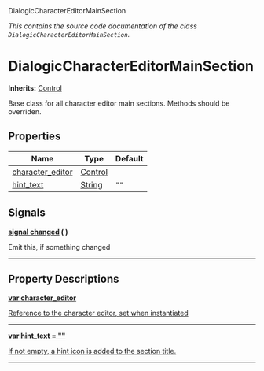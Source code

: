 
<div class="header-banner purple">
<div class="header-label purple">DialogicCharacterEditorMainSection</div>
</div>

*This contains the source code documentation of the class `DialogicCharacterEditorMainSection`.*
        
# DialogicCharacterEditorMainSection
**Inherits:** [Control](https://docs.godotengine.org/en/latest/classes/class_control.html#class-control)

Base class for all character editor main sections. Methods should be overriden.
## Properties
Name | Type | Default 
--- | --- | --- 
[<span class="hljs-title">character_editor</span>](#property-character_editor) | [Control](https://docs.godotengine.org/en/latest/classes/class_control.html#class-control) |   
[<span class="hljs-title">hint_text</span>](#property-hint_text) | [String](https://docs.godotengine.org/en/latest/classes/class_string.html#class-string) |  `""` 

## Signals


<a class="header" id="signal-changed" href="#signal-changed">**<span class="hljs-attribute">signal</span> [<span class="hljs-title">changed</span>](#signal-changed) ( )** </a>



Emit this, if something changed

---

## Property Descriptions



<a class="header" id="property-character_editor" href="#property-character_editor">**<span class="hljs-attribute">var</span> <span class="hljs-title">character_editor</span>** 



Reference to the character editor, set when instantiated

---



<a class="header" id="property-hint_text" href="#property-hint_text">**<span class="hljs-attribute">var</span> <span class="hljs-title">hint_text</span> <span style = "color: gray"> = </span> ""** 



If not empty, a hint icon is added to the section title.

---

